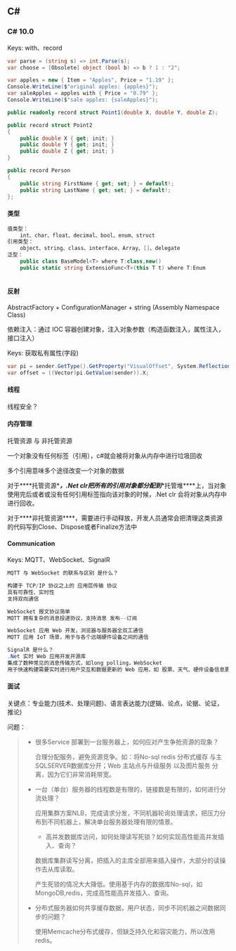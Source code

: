 ## C#

### C# 10.0

Keys: with、record

```c#
var parse = (string s) => int.Parse(s);
var choose = [Obsolete] object (bool b) => b ? 1 : "2";

var apples = new { Item = "Apples", Price = "1.19" };
Console.WriteLine($"original apples: {apples}");
var saleApples = apples with { Price = "0.79" };
Console.WriteLine($"sale apples: {saleApples}");

public readonly record struct Point1(double X, double Y, double Z);

public record struct Point2
{
    public double X { get; init; }
    public double Y { get; init; }
    public double Z { get; init; }
}

public record Person
{
    public string FirstName { get; set; } = default!;
    public string LastName { get; set; } = default!;
};
```



#### 类型

```c#
值类型：
    int、char、float、decimal、bool、enum、struct
引用类型：
    object、string、class、interface、Array、[]、delegate
泛型：
    public class BaseModel<T> where T:class,new()
    public static string ExtensioFunc<T>(this T t) where T:Enum
    
```



#### 反射

AbstractFactory + ConfigurationManager + string (Assembly Namespace Class)

依赖注入：通过 IOC 容器创建对象，注入对象参数（构造函数注入，属性注入，接口注入）

Keys: 获取私有属性(字段)

```c#
var pi = sender.GetType().GetProperty("VisualOffset", System.Reflection.BindingFlags.NonPublic | System.Reflection.BindingFlags.Instance);
var offset = ((Vector)pi.GetValue(sender)).X;
```





#### 线程

线程安全？



 #### 内存管理

托管资源 与 非托管资源

一个对象没有任何标签（引用），c#就会被将对象从内存中进行垃圾回收

多个引用意味多个途径改变一个对象的数据 

对于***\*托管资源\****，.Net clr把所有的引用对象都分配到***\*托管堆\****上，当对象使用完后或者或没有任何引用标签指向该对象的时候，.Net clr 会将对象从内存中进行回收。

对于***\*非托管资源\****，需要进行手动释放，开发人员通常会把清理这类资源的代码写到Close、Dispose或者Finalize方法中



#### Communication

Keys: MQTT、WebSocket、SignalR

```c#
MQTT 与 WebSocket 的联系与区别 是什么？

构建于 TCP/IP 协议之上的 应用层传输 协议
具有可靠性、实时性
支持双向通信

WebSocket 报文协议简单
MQTT 拥有复杂的消息投递协议，支持消息 发布--订阅 

WebSocket 应用 Web 开发，浏览器与服务器全双工通信
MQTT 应用 IoT 场景，用于与各个远端硬件设备之间的通信

SignalR 是什么？
.Net 实时 Web 应用开发开源库
集成了数种常见的消息传输方式，如long polling，WebSocket
用于快速构建需要实时进行用户交互和数据更新的 Web 应用，如 股票、天气、硬件设备信息更新
```



#### 面试

关键点：专业能力(技术、处理问题)、语言表达能力(逻辑、论点，论据、论证，推论)

问题：

> + 很多Service 部署到一台服务器上，如何应对产生争抢资源的现象？
>
> 	合理分配服务，避免资源竞争。如：将No-sql redis 分布式缓存 与主SQLSERVER数据库分开；Web 主站点与升级服务 以及图片服务 分离，因为它们非常消耗带宽。
>
> + 一台（单台）服务器的线程数是有限的，链接数是有限的，如何进行分流处理？
>
> 	应用集群方案NLB，完成请求分发，不同机器轮询处理请求，把压力分布到不同机器上，解决单台服务器处理有限的情景。
>
> 	 + 高并发数据库访问，如何处理读写死锁？如何实现高性能高并发插入、查询？
>
> 	数据库集群读写分离，把插入的主库全部用来插入操作，大部分的读操作去从库读取。
>
> 	产生死锁的情况大大降低。使用基于内存的数据库No-sql，如 MongoDB,redis，完成高性能高并发插入、查询。
>
> + 分布式服务器如何共享缓存数据，用户状态，同步不同机器之间数据同步的问题？
>
> 	使用Memcache分布式缓存，但缺乏持久化和容灾能力，所以改用 redis。

